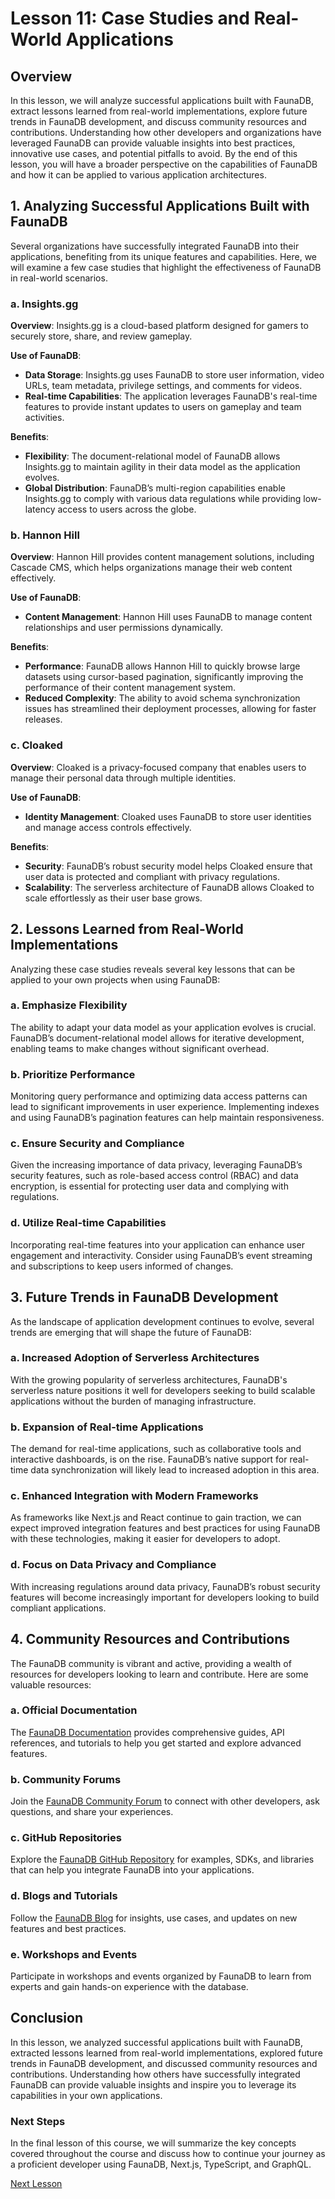 # Lesson 11: Case Studies and Real-World Applications

## Overview

In this lesson, we will analyze successful applications built with FaunaDB, extract lessons learned from real-world implementations, explore future trends in FaunaDB development, and discuss community resources and contributions. Understanding how other developers and organizations have leveraged FaunaDB can provide valuable insights into best practices, innovative use cases, and potential pitfalls to avoid. By the end of this lesson, you will have a broader perspective on the capabilities of FaunaDB and how it can be applied to various application architectures.

## 1. Analyzing Successful Applications Built with FaunaDB

Several organizations have successfully integrated FaunaDB into their applications, benefiting from its unique features and capabilities. Here, we will examine a few case studies that highlight the effectiveness of FaunaDB in real-world scenarios.

### a. Insights.gg

**Overview**: Insights.gg is a cloud-based platform designed for gamers to securely store, share, and review gameplay.

**Use of FaunaDB**:
- **Data Storage**: Insights.gg uses FaunaDB to store user information, video URLs, team metadata, privilege settings, and comments for videos.
- **Real-time Capabilities**: The application leverages FaunaDB's real-time features to provide instant updates to users on gameplay and team activities.

**Benefits**:
- **Flexibility**: The document-relational model of FaunaDB allows Insights.gg to maintain agility in their data model as the application evolves.
- **Global Distribution**: FaunaDB’s multi-region capabilities enable Insights.gg to comply with various data regulations while providing low-latency access to users across the globe.

### b. Hannon Hill

**Overview**: Hannon Hill provides content management solutions, including Cascade CMS, which helps organizations manage their web content effectively.

**Use of FaunaDB**:
- **Content Management**: Hannon Hill uses FaunaDB to manage content relationships and user permissions dynamically.

**Benefits**:
- **Performance**: FaunaDB allows Hannon Hill to quickly browse large datasets using cursor-based pagination, significantly improving the performance of their content management system.
- **Reduced Complexity**: The ability to avoid schema synchronization issues has streamlined their deployment processes, allowing for faster releases.

### c. Cloaked

**Overview**: Cloaked is a privacy-focused company that enables users to manage their personal data through multiple identities.

**Use of FaunaDB**:
- **Identity Management**: Cloaked uses FaunaDB to store user identities and manage access controls effectively.

**Benefits**:
- **Security**: FaunaDB’s robust security model helps Cloaked ensure that user data is protected and compliant with privacy regulations.
- **Scalability**: The serverless architecture of FaunaDB allows Cloaked to scale effortlessly as their user base grows.

## 2. Lessons Learned from Real-World Implementations

Analyzing these case studies reveals several key lessons that can be applied to your own projects when using FaunaDB:

### a. Emphasize Flexibility

The ability to adapt your data model as your application evolves is crucial. FaunaDB’s document-relational model allows for iterative development, enabling teams to make changes without significant overhead.

### b. Prioritize Performance

Monitoring query performance and optimizing data access patterns can lead to significant improvements in user experience. Implementing indexes and using FaunaDB’s pagination features can help maintain responsiveness.

### c. Ensure Security and Compliance

Given the increasing importance of data privacy, leveraging FaunaDB’s security features, such as role-based access control (RBAC) and data encryption, is essential for protecting user data and complying with regulations.

### d. Utilize Real-time Capabilities

Incorporating real-time features into your application can enhance user engagement and interactivity. Consider using FaunaDB’s event streaming and subscriptions to keep users informed of changes.

## 3. Future Trends in FaunaDB Development

As the landscape of application development continues to evolve, several trends are emerging that will shape the future of FaunaDB:

### a. Increased Adoption of Serverless Architectures

With the growing popularity of serverless architectures, FaunaDB's serverless nature positions it well for developers seeking to build scalable applications without the burden of managing infrastructure.

### b. Expansion of Real-time Applications

The demand for real-time applications, such as collaborative tools and interactive dashboards, is on the rise. FaunaDB’s native support for real-time data synchronization will likely lead to increased adoption in this area.

### c. Enhanced Integration with Modern Frameworks

As frameworks like Next.js and React continue to gain traction, we can expect improved integration features and best practices for using FaunaDB with these technologies, making it easier for developers to adopt.

### d. Focus on Data Privacy and Compliance

With increasing regulations around data privacy, FaunaDB’s robust security features will become increasingly important for developers looking to build compliant applications.

## 4. Community Resources and Contributions

The FaunaDB community is vibrant and active, providing a wealth of resources for developers looking to learn and contribute. Here are some valuable resources:

### a. Official Documentation

The [FaunaDB Documentation](https://fauna.com/docs) provides comprehensive guides, API references, and tutorials to help you get started and explore advanced features.

### b. Community Forums

Join the [FaunaDB Community Forum](https://community.fauna.com/) to connect with other developers, ask questions, and share your experiences.

### c. GitHub Repositories

Explore the [FaunaDB GitHub Repository](https://github.com/fauna/faunadb-js) for examples, SDKs, and libraries that can help you integrate FaunaDB into your applications.

### d. Blogs and Tutorials

Follow the [FaunaDB Blog](https://fauna.com/blog) for insights, use cases, and updates on new features and best practices.

### e. Workshops and Events

Participate in workshops and events organized by FaunaDB to learn from experts and gain hands-on experience with the database.

## Conclusion

In this lesson, we analyzed successful applications built with FaunaDB, extracted lessons learned from real-world implementations, explored future trends in FaunaDB development, and discussed community resources and contributions. Understanding how others have successfully integrated FaunaDB can provide valuable insights and inspire you to leverage its capabilities in your own applications.

### Next Steps

In the final lesson of this course, we will summarize the key concepts covered throughout the course and discuss how to continue your journey as a proficient developer using FaunaDB, Next.js, TypeScript, and GraphQL.

[Next Lesson](./12_capstone_project.md)
